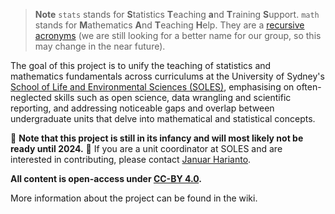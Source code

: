 
> **Note**
> `stats` stands for **S**tatistics **T**eaching **a**nd **T**raining **S**upport. `math` stands for **M**athematics **A**nd **T**eaching **H**elp.
They are a [recursive acronyms](https://en.wikipedia.org/wiki/Recursive_acronym) (we are still looking for a better name for our group, so this may change in the near future).

The goal of this project is to unify the teaching of statistics and mathematics fundamentals across curriculums at the University of Sydney's [School of Life and Environmental Sciences (SOLES)](https://www.sydney.edu.au/science/schools/school-of-life-and-environmental-sciences.html), emphasising on often-neglected skills such as open science, data wrangling and scientific reporting, and addressing noticeable gaps and overlap between undergraduate units that delve into mathematical and statistical concepts.

🚧 **Note that this project is still in its infancy and will most likely not be ready until 2024.** 🚧 If you are a unit coordinator at SOLES and are interested in contributing, please contact [ Januar Harianto](mailto:januar.harianto@sydney.edu.au).

**All content is open-access under [CC-BY 4.0](https://creativecommons.org/licenses/by/4.0/).**

More information about the project can be found in the wiki.
